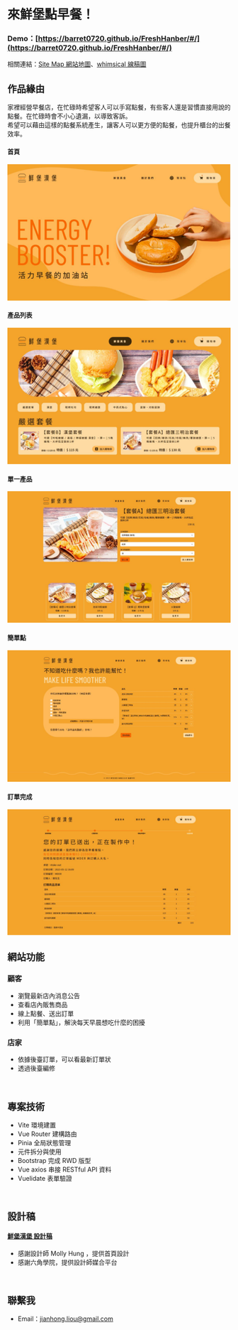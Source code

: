 # 來鮮堡點早餐！
### Demo：[https://barret0720.github.io/FreshHanber/#/](https://barret0720.github.io/FreshHanber/#/)
相關連結：[Site Map 網站地圖](https://whimsical.com/sitemap-2cPys6SMYZe37V4pSNay3Z)、[whimsical 線稿圖](https://whimsical.com/2MFuUh1xvd94cMyCesy5Rs)
</br>

## 作品緣由
家裡經營早餐店，在忙碌時希望客人可以手寫點餐，有些客人還是習慣直接用說的點餐。在忙碌時會不小心遺漏，以導致客訴。<br/>
希望可以藉由這樣的點餐系統產生，讓客人可以更方便的點餐，也提升櫃台的出餐效率。<br/>

#### 首頁
![index page view](src/assets/images/about/indexView.JPG)
#### 產品列表
![products list page view](src/assets/images/about/productsView.JPG)
#### 單一產品
![single product page view](src/assets/images/about/singleProductView.JPG)
#### 簡單點
![we can help](src/assets/images/about/drawView.JPG)
#### 訂單完成
![order page view](src/assets/images/about/orderView.JPG)


## 網站功能
### 顧客
- 瀏覽最新店內消息公告
- 查看店內販售商品
- 線上點餐、送出訂單
- 利用「簡單點」，解決每天早晨想吃什麼的困擾
 
### 店家
- 依據後臺訂單，可以看最新訂單狀
- 透過後臺編修

</br>

## 專案技術
- Vite 環境建置
- Vue Router 建構路由
- Pinia 全局狀態管理
- 元件拆分與使用
- Bootstrap 完成 RWD 版型
- Vue axios 串接 RESTful API 資料
- Vuelidate 表單驗證

</br>

## 設計稿
#### [鮮堡漢堡 設計稿](https://www.figma.com/file/yuvWcrhBKOWDTlEJzCqenj/%E5%85%AD%E8%A7%92---%E9%AE%AE%E5%A0%A1%E6%BC%A2%E5%A0%A1?type=design&node-id=243-299)
- 感謝設計師 Molly Hung ，提供首頁設計
- 感謝六角學院，提供設計師媒合平台
</br>

## 聯繫我
- Email：jianhong.liou@gmail.com

